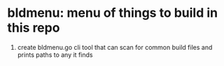 # bldmenu: menu of things to build in this repo

1. create bldmenu.go cli tool that can scan for common build files and prints paths to any it finds
